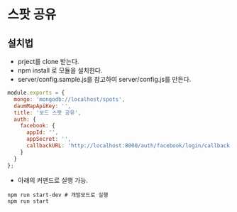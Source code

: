 # 스팟 공유

## 설치법

* prject를 clone 받는다.
* npm install 로 모듈을 설치한다.
* server/config.sample.js를 참고하여 server/config.js를 만든다.
```javascript
module.exports = {
  mongo: 'mongodb://localhost/spots',
  daumMapApiKey: '',
  title: '보드 스팟 공유',
  auth: {
    facebook: {
      appId: '',
      appSecret: '',
      callbackURL: 'http://localhost:8000/auth/facebook/login/callback'
    }
  }
};
```

* 아래의 커맨드로 실행 가능.
```
npm run start-dev # 개발모드로 실행
npm run start
```
